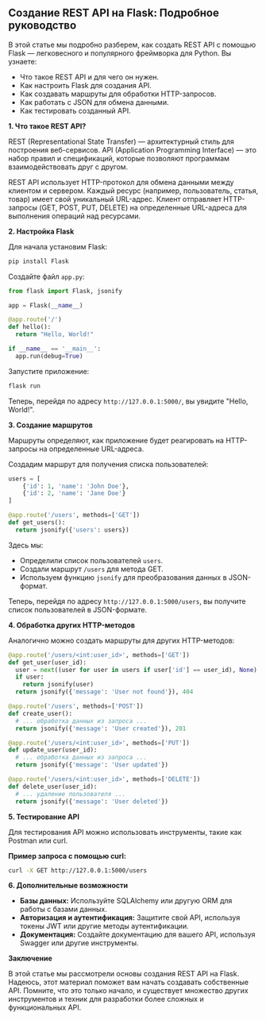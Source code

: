 ## Создание REST API на Flask: Подробное руководство

В этой статье мы подробно разберем, как создать REST API с помощью Flask — легковесного и популярного фреймворка для Python. Вы узнаете:

* Что такое REST API и для чего он нужен.
* Как настроить Flask для создания API.
* Как создавать маршруты для обработки HTTP-запросов.
* Как работать с JSON для обмена данными.
* Как тестировать созданный API.

**1. Что такое REST API?**

REST (Representational State Transfer) — архитектурный стиль для построения веб-сервисов. API (Application Programming Interface) — это набор правил и спецификаций, которые позволяют программам взаимодействовать друг с другом.

REST API использует HTTP-протокол для обмена данными между клиентом и сервером. Каждый ресурс (например, пользователь, статья, товар) имеет свой уникальный URL-адрес.  Клиент отправляет HTTP-запросы (GET, POST, PUT, DELETE) на определенные URL-адреса для выполнения операций над ресурсами.

**2. Настройка Flask**

Для начала установим Flask:

```bash
pip install Flask
```

Создайте файл `app.py`:

```python
from flask import Flask, jsonify

app = Flask(__name__)

@app.route('/')
def hello():
  return "Hello, World!"

if __name__ == '__main__':
  app.run(debug=True)
```

Запустите приложение:

```bash
flask run
```

Теперь, перейдя по адресу `http://127.0.0.1:5000/`, вы увидите "Hello, World!".

**3. Создание маршрутов**

Маршруты определяют, как приложение будет реагировать на HTTP-запросы на определенные URL-адреса.

Создадим маршрут для получения списка пользователей:

```python
users = [
    {'id': 1, 'name': 'John Doe'},
    {'id': 2, 'name': 'Jane Doe'}
]

@app.route('/users', methods=['GET'])
def get_users():
  return jsonify({'users': users})
```

Здесь мы:

* Определили список пользователей `users`.
* Создали маршрут `/users` для метода GET.
* Используем функцию `jsonify` для преобразования данных в JSON-формат.

Теперь, перейдя по адресу `http://127.0.0.1:5000/users`, вы получите список пользователей в JSON-формате.

**4. Обработка других HTTP-методов**

Аналогично можно создать маршруты для других HTTP-методов:

```python
@app.route('/users/<int:user_id>', methods=['GET'])
def get_user(user_id):
  user = next((user for user in users if user['id'] == user_id), None)
  if user:
    return jsonify(user)
  return jsonify({'message': 'User not found'}), 404

@app.route('/users', methods=['POST'])
def create_user():
  # ... обработка данных из запроса ...
  return jsonify({'message': 'User created'}), 201

@app.route('/users/<int:user_id>', methods=['PUT'])
def update_user(user_id):
  # ... обработка данных из запроса ...
  return jsonify({'message': 'User updated'})

@app.route('/users/<int:user_id>', methods=['DELETE'])
def delete_user(user_id):
  # ... удаление пользователя ...
  return jsonify({'message': 'User deleted'})
```

**5. Тестирование API**

Для тестирования API можно использовать инструменты, такие как Postman или curl.

**Пример запроса с помощью curl:**

```bash
curl -X GET http://127.0.0.1:5000/users
```

**6. Дополнительные возможности**

* **Базы данных:** Используйте SQLAlchemy или другую ORM для работы с базами данных.
* **Авторизация и аутентификация:** Защитите свой API, используя токены JWT или другие методы аутентификации.
* **Документация:** Создайте документацию для вашего API, используя Swagger или другие инструменты.

**Заключение**

В этой статье мы рассмотрели основы создания REST API на Flask. Надеюсь, этот материал поможет вам начать создавать собственные API. Помните, что это только начало, и существует множество других инструментов и техник для разработки более сложных и функциональных API. 
